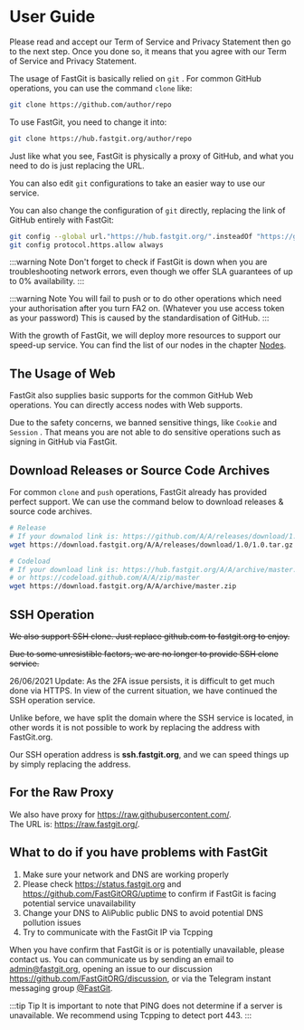 # User Guide

Please read and accept our Term of Service and Privacy Statement then go to the next step. Once you done so, it means that you agree with our Term of Service and Privacy Statement.

The usage of FastGit is basically relied on `git` . For common GitHub operations, you can use the command `clone` like:

```bash
git clone https://github.com/author/repo
```

To use FastGit, you need to change it into:

```bash
git clone https://hub.fastgit.org/author/repo
```

Just like what you see, FastGit is physically a proxy of GitHub, and what you need to do is just replacing the URL.

You can also edit `git` configurations to take an easier way to use our service.

You can also change the configuration of `git` directly, replacing the link of GitHub entirely with FastGit:

```bash
git config --global url."https://hub.fastgit.org/".insteadOf "https://github.com/"
git config protocol.https.allow always
```

:::warning Note
Don't forget to check if FastGit is down when you are troubleshooting network errors, even though we offer SLA guarantees of up to 0% availability.
:::

:::warning Note
You will fail to push or to do other operations which need your authorisation after you turn FA2 on. (Whatever you use access token as your password) This is caused by the standardisation of GitHub.
:::

With the growth of FastGit, we will deploy more resources to support our speed-up service. You can find the list of our nodes in the chapter [Nodes](../en-gb/node.html).

## The Usage of Web

FastGit also supplies basic supports for the common GitHub Web operations. You can directly access nodes with Web supports.

Due to the safety concerns, we banned sensitive things, like `Cookie` and `Session` . That means you are not able to do sensitive operations such as signing in GitHub via FastGit.

## Download Releases or Source Code Archives

For common `clone` and `push` operations, FastGit already has provided perfect support. We can use the command below to download releases & source code archives.

```bash
# Release
# If your downalod link is: https://github.com/A/A/releases/download/1.0/1.0.tar.gz , then you use:
wget https://download.fastgit.org/A/A/releases/download/1.0/1.0.tar.gz

# Codeload
# If your download link is: https://hub.fastgit.org/A/A/archive/master.zip
# or https://codeload.github.com/A/A/zip/master
wget https://download.fastgit.org/A/A/archive/master.zip
```

## SSH Operation

~~We also support SSH clone. Just replace github.com to fastgit.org to enjoy.~~

~~Due to some unresistible factors, we are no longer to provide SSH clone service.~~

26/06/2021 Update: As the 2FA issue persists, it is difficult to get much done via HTTPS. In view of the current situation, we have continued the SSH operation service.

Unlike before, we have split the domain where the SSH service is located, in other words it is not possible to work by replacing the address with FastGit.org.

Our SSH operation address is **ssh.fastgit.org**, and we can speed things up by simply replacing the address.

## For the Raw Proxy

We also have proxy for <https://raw.githubusercontent.com/>.  
The URL is: <https://raw.fastgit.org/>.

## What to do if you have problems with FastGit

1. Make sure your network and DNS are working properly
2. Please check <https://status.fastgit.org> and <https://github.com/FastGitORG/uptime> to confirm if FastGit is facing potential service unavailability
3. Change your DNS to AliPublic public DNS to avoid potential DNS pollution issues
4. Try to communicate with the FastGit IP via Tcpping

When you have confirm that FastGit is or is potentially unavailable, please contact us.
You can communicate us by sending an email to [admin@fastgit.org](mailto:admin@fastgit.org), opening an issue to our discussion <https://github.com/FastGitORG/discussion>, or via the Telegram instant messaging group [@FastGit](https://t.me/fastgit).

:::tip Tip
It is important to note that PING does not determine if a server is unavailable. We recommend using Tcpping to detect port 443.
:::
